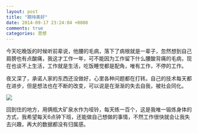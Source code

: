 ```yaml
---
layout: post
title: "期待美好"
date: 2014-09-17 23:24:04 +0800
comments: true
categories: 思想
---
```


今天吃晚饭的时候听前辈说，他腰的毛病，落下了病根就是一辈子，忽然想到自己肩膀也有点酸痛，我这才工作一年，可不能因为工作留下什么腰酸背痛的毛病，现在也谈不上生活，工作就是生活，吃饭睡觉都是配角，唯有工作，不停的工作。

夜又深了，承诺人家的东西还没做好，心里各种问题都在打转。自己的技术每天都在进步，但是想法也在不断的改变，可以说是在渐渐的失去自我，被社会同化。

![](http://photo.l99.com/bigger/32/1359989116741_1ca4ny.jpg)

回到住的地方，用俩瓶大矿泉水作为哑铃，每天练一百个，这是我唯一锻炼身体的方式，我希望每天6点钟下班，还能做自己想做的事情，不然工作很快就会让我失去兴趣，再大的数据都没有归属感。
